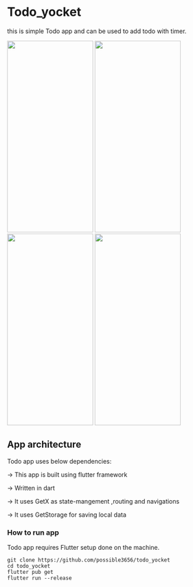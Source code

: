 # Todo_yocket
this is simple Todo app and can be used to add todo with timer.



<img src="https://github.com/possible3656/todo_yocket/blob/master/ss/home.gif" width="200" height="445">  <img src="https://github.com/possible3656/todo_yocket/blob/master/ss/Screenshot_20221123-170726.png" width="200" height="445">  <img src="https://github.com/possible3656/todo_yocket/blob/master/ss/Screenshot_20221123-170854.png" width="200" height="445">  <img src="https://github.com/possible3656/todo_yocket/blob/master/ss/Screenshot_20221123-171121.png" width="200" height="445">


## App architecture
Todo app uses below dependencies:

-> This app is built using flutter framework

-> Written in dart

-> It uses GetX as state-mangement ,routing and navigations

-> It uses GetStorage for saving local data
 
 ### How to run app
 Todo app requires Flutter setup done on the machine.
```
git clone https://github.com/possible3656/todo_yocket
cd todo_yocket
flutter pub get
flutter run --release
```


